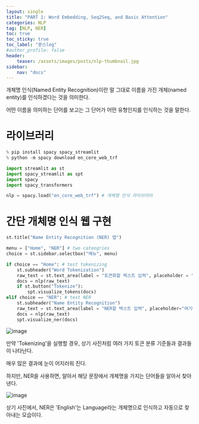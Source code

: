```yaml
---
layout: single
title: "PART 1: Word Embedding, Seq2Seq, and Basic Attention"
categories: NLP
tag: [NLP, NER]
toc: true
toc_sticky: true
toc_label: "쭌스log"
#author_profile: false
header:
    teaser: /assets/images/posts/nlp-thumbnail.jpg
sidebar:
    nav: "docs"
---
```


개체명 인식(Named Entity Recognition)이란 말 그대로 이름을 가진 개체(named entity)를 인식하겠다는 것을 의미한다.

어떤 이름을 의미하는 단어를 보고는 그 단어가 어떤 유형인지를 인식하는 것을 말한다.

# 라이브러리

```python
% pip install spacy spacy_streamlit
% python -m spacy download en_core_web_trf
```

```python
import streamlit as st
import spacy_streamlit as spt
import spacy
import spacy_transformers
```

```python
nlp = spacy.load("en_core_web_trf") # 개체명 인식 라이브러리
```

# 간단 개체명 인식 웹 구현

```python
st.title("Name Entity Recognition (NER) 앱")

menu = ["Home", "NER"] # two cateogries
choice = st.sidebar.selectbox("메뉴", menu)
```

```python
if choice == "Home": # test tokenizing
    st.subheader("Word Tokenization")
    raw_text = st.text_area(label = "토큰화할 텍스트 입력", placeholder = "여기에 텍스트 입력")
    docs = nlp(raw_text)
    if st.button("Tokenize"):
        spt.visualize_tokens(docs)
elif choice == "NER": # test NER
    st.subheader("Name Entity Recognition")
    raw_text = st.text_area(label = "NER할 텍스트 입력", placeholder="여기에 텍스트 입력")
    docs = nlp(raw_text)
    spt.visualize_ner(docs)
```

![image](https://user-images.githubusercontent.com/39285147/185464427-67656bdf-dc48-48b0-a3ec-e1bddc479458.png)

만약 'Tokenizing'을 실행할 경우, 상기 사진처럼 여러 가지 토큰 분류 기준들과 결과들이 나타난다.

매우 많은 결과에 눈이 어지러워 진다.

하지만, NER을 사용하면, 알아서 해당 문장에서 개체명을 가지는 단어들을 알아서 찾아낸다.

![image](https://user-images.githubusercontent.com/39285147/185464490-78fccd68-d5df-403e-a09e-54e70e04018e.png)

상기 사진에서, NER은 'English'는 Language라는 개체명으로 인식하고 자동으로 찾아내는 모습이다.

